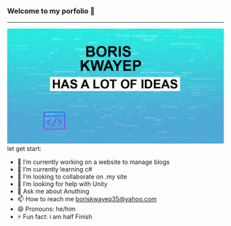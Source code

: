 ### Welcome to my porfolio 👋
-----------------------------

![](design.png)
let  get start:

- 🔭 I’m currently working on a website to manage blogs
- 🌱 I’m currently learning c#
- 👯 I’m looking to collaborate on .my site
- 🤔 I’m looking for help with Unity
- 💬 Ask me about Anuthing
- 📫 How to reach me boriskwayep35@yahoo.com
- 😄 Pronouns: he/him
- ⚡ Fun fact: i am half Finish

